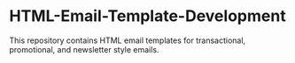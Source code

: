 # HTML-Email-Template-Development

This repository contains HTML email templates for transactional, promotional, and newsletter style emails.
